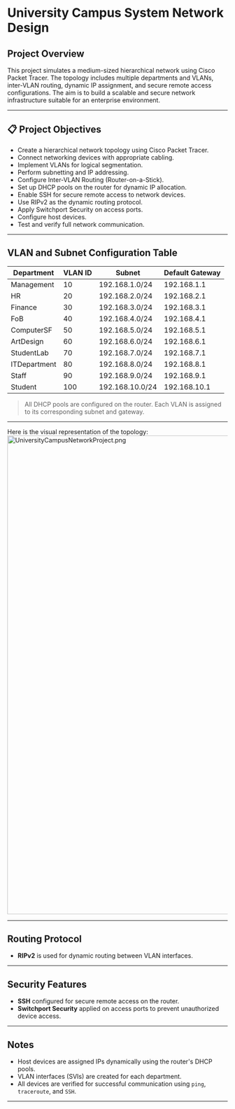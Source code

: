 # University Campus System Network Design

## Project Overview

This project simulates a medium-sized hierarchical network using Cisco Packet Tracer. The topology includes multiple departments and VLANs, inter-VLAN routing, dynamic IP assignment, and secure remote access configurations. The aim is to build a scalable and secure network infrastructure suitable for an enterprise environment.

---

## 📋 Project Objectives

- Create a hierarchical network topology using Cisco Packet Tracer.
- Connect networking devices with appropriate cabling.
- Implement VLANs for logical segmentation.
- Perform subnetting and IP addressing.
- Configure Inter-VLAN Routing (Router-on-a-Stick).
- Set up DHCP pools on the router for dynamic IP allocation.
- Enable SSH for secure remote access to network devices.
- Use RIPv2 as the dynamic routing protocol.
- Apply Switchport Security on access ports.
- Configure host devices.
- Test and verify full network communication.

---

## VLAN and Subnet Configuration Table

| Department     | VLAN ID | Subnet               | Default Gateway   |
|----------------|---------|----------------------|-------------------|
| Management     | 10      | 192.168.1.0/24       | 192.168.1.1       |
| HR             | 20      | 192.168.2.0/24       | 192.168.2.1       |
| Finance        | 30      | 192.168.3.0/24       | 192.168.3.1       |
| FoB            | 40      | 192.168.4.0/24       | 192.168.4.1       |
| ComputerSF     | 50      | 192.168.5.0/24       | 192.168.5.1       |
| ArtDesign      | 60      | 192.168.6.0/24       | 192.168.6.1       |
| StudentLab     | 70      | 192.168.7.0/24       | 192.168.7.1       |
| ITDepartment   | 80      | 192.168.8.0/24       | 192.168.8.1       |
| Staff          | 90      | 192.168.9.0/24       | 192.168.9.1       |
| Student        | 100     | 192.168.10.0/24      | 192.168.10.1      |

> All DHCP pools are configured on the router. Each VLAN is assigned to its corresponding subnet and gateway.

---

Here is the visual representation of the topology: 
<img width="2681" height="1094" alt="UniversityCampusNetworkProject.png" src="https://github.com/user-attachments/assets/ab3a66dd-5066-48b7-b99f-b8bb117fec82" />

---


## Routing Protocol

- **RIPv2** is used for dynamic routing between VLAN interfaces.

---

## Security Features

- **SSH** configured for secure remote access on the router.
- **Switchport Security** applied on access ports to prevent unauthorized device access.

---

## Notes

- Host devices are assigned IPs dynamically using the router's DHCP pools.
- VLAN interfaces (SVIs) are created for each department.
- All devices are verified for successful communication using `ping`, `traceroute`, and `SSH`.

---



